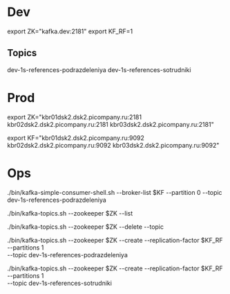 # Dev
export ZK="kafka.dev:2181"
export KF_RF=1

## Topics
dev-1s-references-podrazdeleniya
dev-1s-references-sotrudniki

# Prod
export ZK="kbr01dsk2.dsk2.picompany.ru:2181 kbr02dsk2.dsk2.picompany.ru:2181 kbr03dsk2.dsk2.picompany.ru:2181"

export KF="kbr01dsk2.dsk2.picompany.ru:9092 kbr02dsk2.dsk2.picompany.ru:9092 kbr03dsk2.dsk2.picompany.ru:9092"

# Ops
./bin/kafka-simple-consumer-shell.sh --broker-list $KF --partition 0 --topic dev-1s-references-podrazdeleniya

./bin/kafka-topics.sh --zookeeper $ZK --list

./bin/kafka-topics.sh --zookeeper $ZK --delete --topic

./bin/kafka-topics.sh --zookeeper $ZK --create --replication-factor $KF_RF --partitions 1 \
--topic dev-1s-references-podrazdeleniya

./bin/kafka-topics.sh --zookeeper $ZK --create --replication-factor $KF_RF --partitions 1 \
--topic dev-1s-references-sotrudniki
